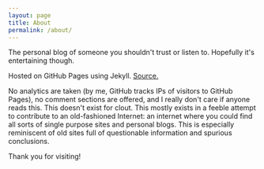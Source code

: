 ```yaml
---
layout: page
title: About
permalink: /about/
---
```


The personal blog of someone you shouldn't trust or listen to. Hopefully it's entertaining though. 

Hosted on GitHub Pages using Jekyll. [Source.]("https://github.com/l8am/l8am.github.io")

No analytics are taken (by me, GitHub tracks IPs of visitors to GitHub Pages), no comment sections are offered, and I really don't care if anyone reads this. This doesn't exist for clout. This mostly exists in a feeble attempt to contribute to an old-fashioned Internet: an internet where you could find all sorts of single purpose sites and personal blogs. This is especially reminiscent of old sites full of questionable information and spurious conclusions. 

Thank you for visiting!
